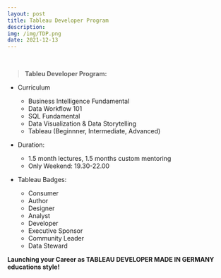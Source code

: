 ```yaml
---
layout: post
title: Tableau Developer Program
description: 
img: /img/TDP.png
date: 2021-12-13
---
```




<Br>

  
> **Tableu Developer Program:**
  * Curriculum
    * Business Intelligence Fundamental
    * Data Workflow 101
    * SQL Fundamental
    * Data Visualization & Data Storytelling
    * Tableau (Beginnner, Intermediate, Advanced)
  
  * Duration:
    * 1.5 month lectures, 1.5 months custom mentoring
    * Only Weekend: 19.30-22.00
  
  * Tableau Badges:
    * Consumer
    * Author
    * Designer
    * Analyst
    * Developer
    * Executive Sponsor
    * Community Leader
    * Data Steward
  
 
  **Launching your Career as TABLEAU DEVELOPER MADE IN GERMANY educations style!**
    
  
  







